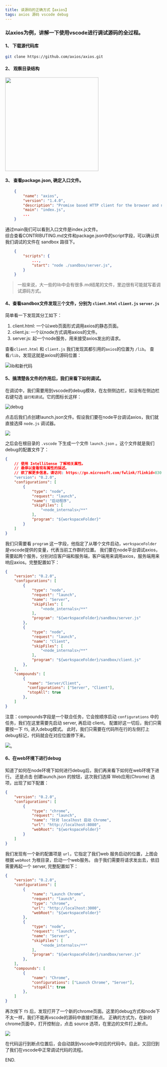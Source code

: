 ```yaml
---
title: 读源码的正确方式【axios】
tags: axios 源码 vscode debug
---
```


### 以axios为例，讲解一下使用vscode进行调试源码的全过程。
#### 1、 下载源代码库
```bash
git clone https://github.com/axios/axios.git
```

#### 2、 观察目录结构
   
<img src="https://raw.githubusercontent.com/sultan-young/picture-bed/master/assets/20230531143537.png" style="width: 300px"/>

#### 3、 查看package.json, 确定入口文件。
```json
    {
        "name": "axios",
        "version": "1.4.0",
        "description": "Promise based HTTP client for the browser and node.js",
        "main": "index.js",
        ...
    }
```
通过main我们可以看到入口文件是index.js文件。  
综合查看CONTRIBUTING.md文件和package.json中的script字段，可以确认供我们调试的文件在 sandbox 路径下。
```json
    {
        "scripts": {
            ...,
            "start": "node ./sandbox/server.js",
        }
    }
```
> 一般来说，大一些的lib中会有很多.md结尾的文件，里边很有可能就写着调试源码方式。

#### 4、查看sandbox文件发现三个文件，分别为 `client.html` `client.js` `server.js`
简单看一下发现其分工如下：
1. client.html: 一个以web页面形式调用axios的静态页面。
2. client.js: 一个以node方式调用axios的文件。
3. server.js: 起一个node服务，用来接受axios发出的请求。

查看`client.html` 和 `client.js` 我们发现其都引用的`axios`的位置为 `/lib`。 查看`/lib`，发现这就是axios的源码位置：

![lib和新代码](https://raw.githubusercontent.com/sultan-young/picture-bed/master/assets/20230531151959.png)


#### 5、搞清楚各文件的作用后，我们来看下如何调试。
在调试中，我们需要用到vscode的debug模块，在左侧侧边栏，如没有在侧边栏右键勾选 `运行和调试`。它的图标长这样：

![debug](https://raw.githubusercontent.com/sultan-young/picture-bed/master/assets/20230531152230.png)

点击后我们点创建launch.json文件。假设我们要在node平台调试axios，我们就直接选择 `node.js` 调试器。

![](https://raw.githubusercontent.com/sultan-young/picture-bed/master/assets/20230531152540.png)

之后会在根目录的 `.vscode` 下生成一个文件 `launch.json` 。这个文件就是我们debug的配置文件了：
```json
{
    // 使用 IntelliSense 了解相关属性。 
    // 悬停以查看现有属性的描述。
    // 欲了解更多信息，请访问: https://go.microsoft.com/fwlink/?linkid=830387
    "version": "0.2.0",
    "configurations": [
        {
            "type": "node",
            "request": "launch",
            "name": "启动程序",
            "skipFiles": [
                "<node_internals>/**"
            ],
            "program": "${workspaceFolder}"
        }
    ]
}
```
我们只需要看 `program` 这一字段，他指定了从哪个文件启动，`workspaceFolder` 是vscode提供的变量，代表当前工作群的位置。
我们要在node平台调试axios，需要起两个服务，分别对应客户端和服务端，客户端用来调用axios，服务端用来响应axios。完整配置如下：

```json
{
    "version": "0.2.0",
    "configurations": [
        {
            "type": "node",
            "request": "launch",
            "name": "Server",
            "skipFiles": [
                "<node_internals>/**"
            ],
            "program": "${workspaceFolder}/sandbox/server.js"
        },
        {
            "type": "node",
            "request": "launch",
            "name": "Client",
            "skipFiles": [
                "<node_internals>/**"
            ],
            "program": "${workspaceFolder}/sandbox/client.js"
        },
    ],
    "compounds": [
        {
          "name": "Server/Client",
          "configurations": ["Server", "Client"],
          "stopAll": true
        },
    ]
}
```
 
注意：compounds字段是一个联合任务，它会按顺序启动 `configurations` 中的任务，我们在这里需要先启动 server, 再启动 client。
配置好这一切后，我们只需要按一下 `f5`, 进入debug模式。
此时，我们只需要在代码所在行的左侧打上debug标记，代码就会在对应位置停下来。

![](https://raw.githubusercontent.com/sultan-young/picture-bed/master/assets/20230531153328.png)。


#### 6、在web环境下进行debug
知道了如何在node环境下如何进行debug后，我们再来看下如何在web环境下进行。
还是点击 创建launch.json 的按钮，这次我们选择 Web应用(Chrome) 选项，出现了如下配置：
```json
{
    "version": "0.2.0",
    "configurations": [
        {
            "type": "chrome",
            "request": "launch",
            "name": "针对 localhost 启动 Chrome",
            "url": "http://localhost:8080",
            "webRoot": "${workspaceFolder}"
        }
    ]
}
```
我们发现有一个新的配置项是 `url`，它指定了我们web 服务启动的位置，上图会根据 `webRoot` 为根目录，启动一个web服务。
由于我们需要将请求发出去，依旧需要再起一个 server, 完整配置如下：

```json
{
    "version": "0.2.0",
    "configurations": [
        {
            "name": "Launch Chrome",
            "request": "launch",
            "type": "chrome",
            "url": "http://localhost:3000",
            "webRoot": "${workspaceFolder}"
        },
        {
            "type": "node",
            "request": "launch",
            "name": "Server",
            "skipFiles": [
                "<node_internals>/**"
            ],
            "program": "${workspaceFolder}/sandbox/server.js"
        },
    ],
    "compounds": [
        {
            "name": "Chrome",
            "configurations": ["Launch Chrome", "Server"],
            "stopAll": true
        },
    ]
}
```
再次按下 `f5` 后，发现打开了一个新的chrome页面。这里的debug方式和node下不太一样，我们不能再vscode的源码中直接打断点。
正确的方式为，在新的chrome页面中，打开控制台，点击 source 选项，在里边的文件打上断点。

![](https://raw.githubusercontent.com/sultan-young/picture-bed/master/assets/20230531154300.png)

在代码运行到断点位置后，会自动跳到vscode中对应的代码中。自此，又回归到了我们在vscode中正常调试代码的流程。


END.